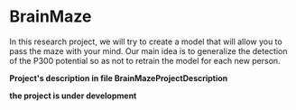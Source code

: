 # BrainMaze
In this research project, we will try to create a model that will allow you to pass the maze with your mind. Our main idea is to generalize the detection of the P300 potential so as not to retrain the model for each new person.

**Project's description in file BrainMazeProjectDescription**

**the project is under development**
